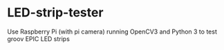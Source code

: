 # LED-strip-tester
Use Raspberry Pi (with pi camera) running OpenCV3 and Python 3 to test groov EPIC LED strips
